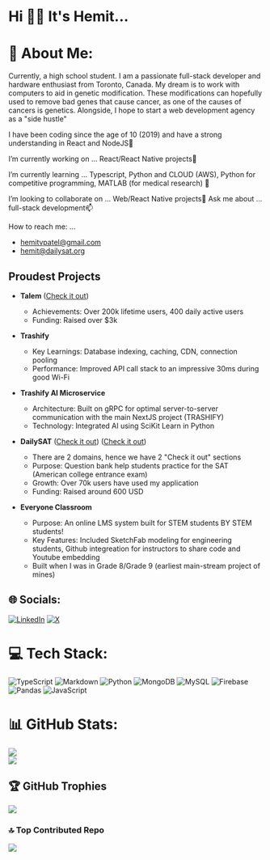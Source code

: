 # Hi 👋🏽 It's Hemit...

# 💫 About Me:
Currently, a high school student. I am a passionate full-stack developer and hardware enthusiast from Toronto, Canada. My dream is to work with computers to aid in genetic modification. These modifications can hopefully used to remove bad genes that cause cancer, as one of the causes of cancers is genetics. Alongside, I hope to start a web development agency as a "side hustle" 

I have been coding since the age of 10 (2019) and have a strong understanding in React and NodeJS🔭 

I’m currently working on ... React/React Native projects🌱 

I’m currently learning ... Typescript, Python and CLOUD (AWS), Python for competitive programming, MATLAB (for medical research) 👯

I’m looking to collaborate on ... Web/React Native projects💬 Ask me about ... full-stack development📫 

How to reach me: ... 
- hemitvpatel@gmail.com
- hemit@dailysat.org 

## Proudest Projects

- **Talem** ([Check it out](http://www.talem.org))
  - Achievements: Over 200k lifetime users, 400 daily active users
  - Funding: Raised over $3k

- **Trashify**
  - Key Learnings: Database indexing, caching, CDN, connection pooling
  - Performance: Improved API call stack to an impressive 30ms during good Wi-Fi

- **Trashify AI Microservice**
  - Architecture: Built on gRPC for optimal server-to-server communication with the main NextJS project (TRASHIFY)
  - Technology: Integrated AI using SciKit Learn in Python

- **DailySAT** ([Check it out](http://www.dailysat.org)) ([Check it out](http://www.dailysat.tech))
  - There are 2 domains, hence we have 2 "Check it out" sections
  - Purpose: Question bank help students practice for the SAT (American college entrance exam)
  - Growth: Over 70k users have used my application
  - Funding: Raised around 600 USD
 
- **Everyone Classroom**
  - Purpose: An online LMS system built for STEM students BY STEM students!
  - Key Features: Included SketchFab modeling for engineering students, Github integreation for instructors to share code and Youtube embedding
  - Built when I was in Grade 8/Grade 9 (earliest main-stream project of mines)

## 🌐 Socials:
[![LinkedIn](https://img.shields.io/badge/LinkedIn-%230077B5.svg?logo=linkedin&logoColor=white)](https://linkedin.com/in/hemit-patel-383ab3271) [![X](https://img.shields.io/badge/X-black.svg?logo=X&logoColor=white)](https://x.com/hemitdev) 

# 💻 Tech Stack:
![TypeScript](https://img.shields.io/badge/typescript-%23007ACC.svg?style=for-the-badge&logo=typescript&logoColor=white) ![Markdown](https://img.shields.io/badge/markdown-%23000000.svg?style=for-the-badge&logo=markdown&logoColor=white) ![Python](https://img.shields.io/badge/python-3670A0?style=for-the-badge&logo=python&logoColor=ffdd54) ![MongoDB](https://img.shields.io/badge/MongoDB-%234ea94b.svg?style=for-the-badge&logo=mongodb&logoColor=white) ![MySQL](https://img.shields.io/badge/mysql-%2300000f.svg?style=for-the-badge&logo=mysql&logoColor=white) ![Firebase](https://img.shields.io/badge/Firebase-039BE5?style=for-the-badge&logo=Firebase&logoColor=white) ![Pandas](https://img.shields.io/badge/pandas-%23150458.svg?style=for-the-badge&logo=pandas&logoColor=white) ![JavaScript](https://img.shields.io/badge/javascript-%23323330.svg?style=for-the-badge&logo=javascript&logoColor=%23F7DF1E)
# 📊 GitHub Stats:
![](https://github-readme-streak-stats.herokuapp.com/?user=Hemit99123&theme=dark&hide_border=false)<br/>
![](https://github-readme-stats.vercel.app/api/top-langs/?username=Hemit99123&theme=dark&hide_border=false&include_all_commits=true&count_private=true&layout=compact)

## 🏆 GitHub Trophies
![](https://github-profile-trophy.vercel.app/?username=Hemit99123&theme=dracula&no-frame=true&no-bg=false&margin-w=4)

### 🔝 Top Contributed Repo
![](https://github-contributor-stats.vercel.app/api?username=Hemit99123&limit=5&theme=dark&combine_all_yearly_contributions=true)

<!-- Proudly created with GPRM ( https://gprm.itsvg.in ) -->
